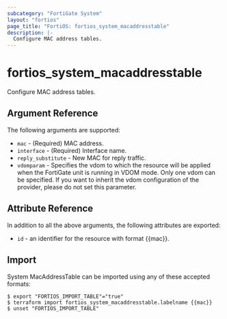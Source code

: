 ```yaml
---
subcategory: "FortiGate System"
layout: "fortios"
page_title: "FortiOS: fortios_system_macaddresstable"
description: |-
  Configure MAC address tables.
---
```


# fortios_system_macaddresstable
Configure MAC address tables.

## Argument Reference

The following arguments are supported:

* `mac` - (Required) MAC address.
* `interface` - (Required) Interface name.
* `reply_substitute` - New MAC for reply traffic.
* `vdomparam` - Specifies the vdom to which the resource will be applied when the FortiGate unit is running in VDOM mode. Only one vdom can be specified. If you want to inherit the vdom configuration of the provider, please do not set this parameter.


## Attribute Reference

In addition to all the above arguments, the following attributes are exported:
* `id` - an identifier for the resource with format {{mac}}.

## Import

System MacAddressTable can be imported using any of these accepted formats:
```
$ export "FORTIOS_IMPORT_TABLE"="true"
$ terraform import fortios_system_macaddresstable.labelname {{mac}}
$ unset "FORTIOS_IMPORT_TABLE"
```
